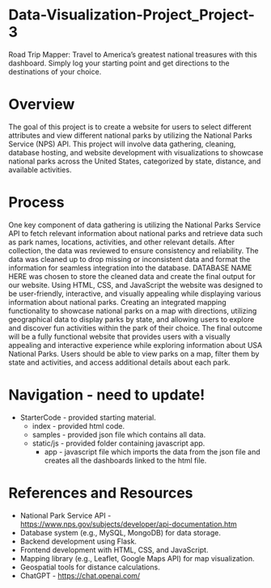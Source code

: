# Data-Visualization-Project_Project-3
Road Trip Mapper: Travel to America’s greatest national treasures with this dashboard. Simply log your starting point and get directions to the destinations of your choice.

# Overview
The goal of this project is to create a website for users to select different attributes and view different national parks by utilizing the National Parks Service (NPS) API. This project will involve data gathering, cleaning, database hosting, and website development with visualizations to showcase national parks across the United States, categorized by state, distance, and available activities.

# Process
One key component of data gathering is utilizing the National Parks Service API to fetch relevant information about national parks and retrieve data such as park names, locations, activities, and other relevant details. After collection, the data was reviewed to ensure consistency and reliability. The data was cleaned up to drop missing or inconsistent data and format the information for seamless integration into the database. DATABASE NAME HERE was chosen to store the cleaned data and create the final output for our website. Using HTML, CSS, and JavaScript the website was designed to be user-friendly, interactive, and visually appealing while displaying various information about national parks. Creating an integrated mapping functionality to showcase national parks on a map with directions, utilizing geographical data to display parks by state, and allowing users to explore and discover fun activities within the park of their choice. The final outcome will be a fully functional website that provides users with a visually appealing and interactive experience while exploring information about USA National Parks. Users should be able to view parks on a map, filter them by state and activities, and access additional details about each park.

# Navigation - need to update!
* StarterCode - provided starting material.
    * index - provided html code.
    * samples - provided json file which contains all data.
    * static/js - provided folder containing javascript app.
        * app - javascript file which imports the data from the json file and creates all the dashboards linked to the html file.

# References and Resources
* National Park Service API - https://www.nps.gov/subjects/developer/api-documentation.htm
* Database system (e.g., MySQL, MongoDB) for data storage.
* Backend development using Flask.
* Frontend development with HTML, CSS, and JavaScript.
* Mapping library (e.g., Leaflet, Google Maps API) for map visualization.
* Geospatial tools for distance calculations.
* ChatGPT - https://chat.openai.com/
